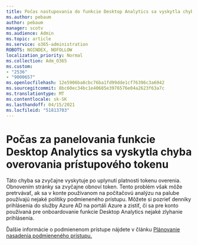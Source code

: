 ```yaml
---
title: Počas nastupovania do funkcie Desktop Analytics sa vyskytla chyba s overujúca chyba prístupového tokenu
ms.author: pebaum
author: pebaum
manager: scotv
ms.audience: Admin
ms.topic: article
ms.service: o365-administration
ROBOTS: NOINDEX, NOFOLLOW
localization_priority: Normal
ms.collection: Adm_O365
ms.custom:
- "2536"
- "9000657"
ms.openlocfilehash: 12e5906ba8cbc76ba1fd99dde1cf76396c3a6942
ms.sourcegitcommit: 8bc60ec34bc1e40685e3976576e04a2623f63a7c
ms.translationtype: MT
ms.contentlocale: sk-SK
ms.lasthandoff: 04/15/2021
ms.locfileid: "51813703"
---
```

# <a name="there-was-an-error-validating-access-token-error-during-desktop-analytics-onboarding"></a>Počas za panelovania funkcie Desktop Analytics sa vyskytla chyba overovania prístupového tokenu

Táto chyba sa zvyčajne vyskytuje po uplynutí platnosti tokenu overenia. Obnovením stránky sa zvyčajne obnoví token. Tento problém však môže pretrvávať, ak sa v konte používanom na počítačovú analýzu na palube používajú nejaké politiky podmieneného prístupu. Môžete si pozrieť denníky prihlásenia do služby Azure AD na portáli Azure a zistiť, či sa pre konto používaná pre onboardovanie funkcie Desktop Analytics nejaké zlyhanie prihlásenia.

Ďalšie informácie o podmienenom prístupe nájdete v článku [Plánovanie nasadenia podmieneného prístupu.](https://docs.microsoft.com/azure/active-directory/conditional-access/plan-conditional-access)
